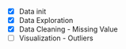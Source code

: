 - [x] Data init
- [x] Data Exploration
- [x] Data Cleaning - Missing Value
- [ ] Visualization - Outliers
